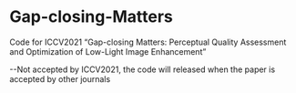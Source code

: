 # Gap-closing-Matters
Code for ICCV2021 “Gap-closing Matters: Perceptual Quality Assessment and Optimization of Low-Light Image Enhancement”

--Not accepted by ICCV2021, the code will released when the paper is accepted by other journals
